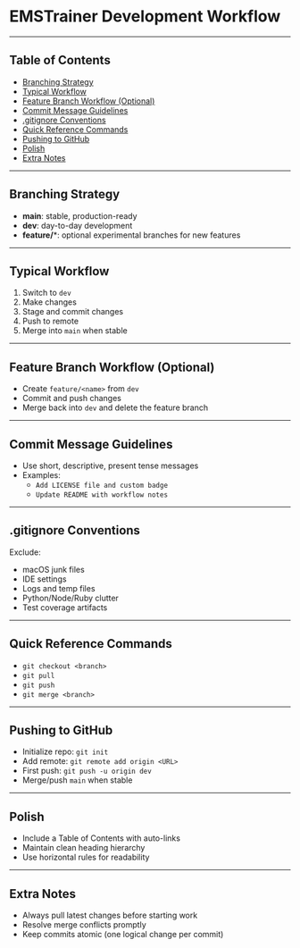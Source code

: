 # EMSTrainer Development Workflow

---

## Table of Contents
- [Branching Strategy](#branching-strategy)
- [Typical Workflow](#typical-workflow)
- [Feature Branch Workflow (Optional)](#feature-branch-workflow-optional)
- [Commit Message Guidelines](#commit-message-guidelines)
- [.gitignore Conventions](#gitignore-conventions)
- [Quick Reference Commands](#quick-reference-commands)
- [Pushing to GitHub](#pushing-to-github)
- [Polish](#polish)
- [Extra Notes](#extra-notes)

---

## Branching Strategy
- **main**: stable, production-ready
- **dev**: day-to-day development
- **feature/***: optional experimental branches for new features

---

## Typical Workflow
1. Switch to `dev`
2. Make changes
3. Stage and commit changes
4. Push to remote
5. Merge into `main` when stable

---

## Feature Branch Workflow (Optional)
- Create `feature/<name>` from `dev`
- Commit and push changes
- Merge back into `dev` and delete the feature branch

---

## Commit Message Guidelines
- Use short, descriptive, present tense messages
- Examples:
  - `Add LICENSE file and custom badge`
  - `Update README with workflow notes`

---

## .gitignore Conventions
Exclude:
- macOS junk files
- IDE settings
- Logs and temp files
- Python/Node/Ruby clutter
- Test coverage artifacts

---

## Quick Reference Commands
- `git checkout <branch>`
- `git pull`
- `git push`
- `git merge <branch>`

---

## Pushing to GitHub
- Initialize repo: `git init`
- Add remote: `git remote add origin <URL>`
- First push: `git push -u origin dev`
- Merge/push `main` when stable

---

## Polish
- Include a Table of Contents with auto-links
- Maintain clean heading hierarchy
- Use horizontal rules for readability

---

## Extra Notes
- Always pull latest changes before starting work
- Resolve merge conflicts promptly
- Keep commits atomic (one logical change per commit)
